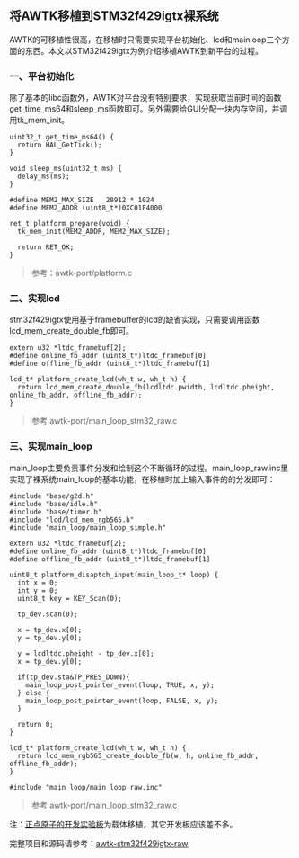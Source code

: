 ## 将AWTK移植到STM32f429igtx裸系统

AWTK的可移植性很高，在移植时只需要实现平台初始化、lcd和mainloop三个方面的东西。本文以STM32f429igtx为例介绍移植AWTK到新平台的过程。

### 一、平台初始化

除了基本的libc函数外，AWTK对平台没有特别要求，实现获取当前时间的函数get\_time\_ms64和sleep_ms函数即可。另外需要给GUI分配一块内存空间，并调用tk\_mem\_init。

```
uint32_t get_time_ms64() {
  return HAL_GetTick();
}

void sleep_ms(uint32_t ms) {
  delay_ms(ms);
}

#define MEM2_MAX_SIZE   28912 * 1024 
#define MEM2_ADDR (uint8_t*)0XC01F4000

ret_t platform_prepare(void) {
  tk_mem_init(MEM2_ADDR, MEM2_MAX_SIZE);
  
  return RET_OK;
}
```
 
> 参考：awtk-port/platform.c

### 二、实现lcd

stm32f429igtx使用基于framebuffer的lcd的缺省实现，只需要调用函数lcd\_mem\_create\_double\_fb即可。

```
extern u32 *ltdc_framebuf[2];
#define online_fb_addr (uint8_t*)ltdc_framebuf[0]
#define offline_fb_addr (uint8_t*)ltdc_framebuf[1]

lcd_t* platform_create_lcd(wh_t w, wh_t h) {
  return lcd_mem_create_double_fb(lcdltdc.pwidth, lcdltdc.pheight, online_fb_addr, offline_fb_addr);
}
```

> 参考 awtk-port/main\_loop\_stm32\_raw.c

### 三、实现main\_loop

main\_loop主要负责事件分发和绘制这个不断循环的过程。main\_loop\_raw.inc里实现了裸系统main\_loop的基本功能，在移植时加上输入事件的的分发即可：

```
#include "base/g2d.h"
#include "base/idle.h"
#include "base/timer.h"
#include "lcd/lcd_mem_rgb565.h"
#include "main_loop/main_loop_simple.h"

extern u32 *ltdc_framebuf[2];
#define online_fb_addr (uint8_t*)ltdc_framebuf[0]
#define offline_fb_addr (uint8_t*)ltdc_framebuf[1]

uint8_t platform_disaptch_input(main_loop_t* loop) {
  int x = 0;
  int y = 0;
  uint8_t key = KEY_Scan(0);
  
  tp_dev.scan(0);    
  
  x = tp_dev.x[0];
  y = tp_dev.y[0]; 

  y = lcdltdc.pheight - tp_dev.x[0];
  x = tp_dev.y[0]; 
  
  if(tp_dev.sta&TP_PRES_DOWN){    
    main_loop_post_pointer_event(loop, TRUE, x, y); 
  } else {
    main_loop_post_pointer_event(loop, FALSE, x, y); 
  }
  
  return 0;
}

lcd_t* platform_create_lcd(wh_t w, wh_t h) {
  return lcd_mem_rgb565_create_double_fb(w, h, online_fb_addr, offline_fb_addr);
}

#include "main_loop/main_loop_raw.inc"

```

> 参考 awtk-port/main\_loop\_stm32\_raw.c


注：[正点原子的开发实验板](https://item.taobao.com/item.htm?spm=a1z10.1-c-s.w11877762-18401048725.10.145a2276IsywTF&id=534585837612)为载体移植，其它开发板应该差不多。

完整项目和源码请参考：[awtk-stm32f429igtx-raw](https://github.com/zlgopen/awtk-stm32f429igtx-raw)

